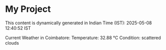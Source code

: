 # My Project

This content is dynamically generated in Indian Time (IST): 2025-05-08 12:40:52 IST


Current Weather in Coimbatore:
Temperature: 32.88 °C
Condition: scattered clouds
